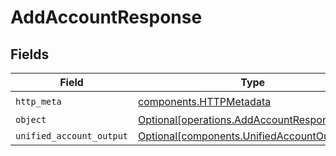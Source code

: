# AddAccountResponse


## Fields

| Field                                                                                            | Type                                                                                             | Required                                                                                         | Description                                                                                      |
| ------------------------------------------------------------------------------------------------ | ------------------------------------------------------------------------------------------------ | ------------------------------------------------------------------------------------------------ | ------------------------------------------------------------------------------------------------ |
| `http_meta`                                                                                      | [components.HTTPMetadata](../../models/components/httpmetadata.md)                               | :heavy_check_mark:                                                                               | N/A                                                                                              |
| `object`                                                                                         | [Optional[operations.AddAccountResponseBody]](../../models/operations/addaccountresponsebody.md) | :heavy_minus_sign:                                                                               | N/A                                                                                              |
| `unified_account_output`                                                                         | [Optional[components.UnifiedAccountOutput]](../../models/components/unifiedaccountoutput.md)     | :heavy_minus_sign:                                                                               | N/A                                                                                              |